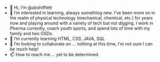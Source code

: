 - 👋 Hi, I’m @abshifflett
- 👀 I’m interested in learning, always something new. I've been more on in the realm of physical technology (mechanical, chemical, etc.) for years now and playing around with a variety of tech but not digging. I work in Pharma currently, coach youth sports, and spend lots of time with my family and two GSDs.
- 🌱 I’m currently learning HTML, CSS, JAVA, SQL
- 💞️ I’m looking to collaborate on ... nothing at this time, I'm not sure I can be much help!
- 📫 How to reach me ... yet to be determined.

<!---
abshifflett/abshifflett is a ✨ special ✨ repository because its `README.md` (this file) appears on your GitHub profile.
You can click the Preview link to take a look at your changes.
--->
